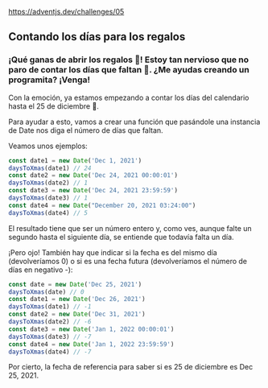 https://adventjs.dev/challenges/05

## Contando los días para los regalos
### ¡Qué ganas de abrir los regalos 🎁! Estoy tan nervioso que no paro de contar los días que faltan 🤣. ¿Me ayudas creando un programita? ¡Venga!


Con la emoción, ya estamos empezando a contar los días del calendario hasta el 25 de diciembre 📆.

Para ayudar a esto, vamos a crear una función que pasándole una instancia de Date nos diga el número de días que faltan.

Veamos unos ejemplos:

```javascript
const date1 = new Date('Dec 1, 2021')
daysToXmas(date1) // 24
const date2 = new Date('Dec 24, 2021 00:00:01')
daysToXmas(date2) // 1
const date3 = new Date('Dec 24, 2021 23:59:59')
daysToXmas(date3) // 1
const date4 = new Date("December 20, 2021 03:24:00")
daysToXmas(date4) // 5
```

El resultado tiene que ser un número entero y, como ves, aunque falte un segundo hasta el siguiente día, se entiende que todavía falta un día.

¡Pero ojo! También hay que indicar si la fecha es del mismo día (devolveríamos 0) o si es una fecha futura (devolveríamos el número de días en negativo -):

```javascript
const date = new Date('Dec 25, 2021')
daysToXmas(date) // 0
const date1 = new Date('Dec 26, 2021')
daysToXmas(date1) // -1
const date2 = new Date('Dec 31, 2021')
daysToXmas(date2) // -6
const date3 = new Date('Jan 1, 2022 00:00:01')
daysToXmas(date3) // -7
const date4 = new Date('Jan 1, 2022 23:59:59')
daysToXmas(date4) // -7
```

Por cierto, la fecha de referencia para saber si es 25 de diciembre es Dec 25, 2021.